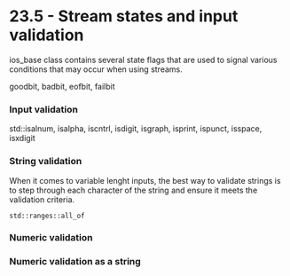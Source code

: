 # 23.5 - Stream states and input validation

ios\_base class contains several state flags that are used to signal various conditions
that may occur when using streams.

goodbit, badbit, eofbit, failbit

### Input validation
std::isalnum, isalpha, iscntrl, isdigit, isgraph, isprint, ispunct, isspace, isxdigit

### String validation
When it comes to variable lenght inputs, the best way to validate strings is to step
through each character of the string and ensure it meets the validation criteria.

`std::ranges::all_of`

### Numeric validation

### Numeric validation as a string
